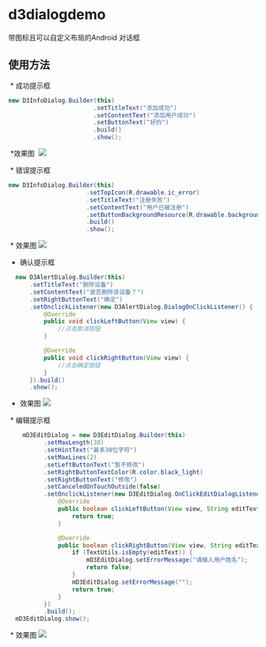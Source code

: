 # d3dialogdemo
带图标且可以自定义布局的Android 对话框
## 使用方法
  * 成功提示框
``` Java
new D3InfoDialog.Builder(this)
                        .setTitleText("添加成功")
                        .setContentText("添加用户成功")
                        .setButtonText("好的")
                        .build()
                        .show();
``` 
  *效果图
  ![](https://github.com/linbiaohfut/d3dialogdemo/blob/master/screenshots/Screenshot_2017-04-20-19-44-19-093_success.png)  

  * 错误提示框
  ``` Java
  new D3InfoDialog.Builder(this)
                        .setTopIcon(R.drawable.ic_error)
                        .setTitleText("注册失败")
                        .setContentText("用户已被注册")
                        .setButtonBackgroundResource(R.drawable.background_error_tip_text)
                        .build()
                        .show();
``` 
  * 效果图
  ![](https://github.com/linbiaohfut/d3dialogdemo/blob/master/screenshots/Screenshot_2017-04-20-20-01-03-799_error.png) 
  
  * 确认提示框
``` Java
  new D3AlertDialog.Builder(this)
      .setTitleText("删除设备")
      .setContentText("是否删除该设备？")
      .setRightButtonText("确定")
      .setOnclickListener(new D3AlertDialog.DialogOnClickListener() {
          @Override
          public void clickLeftButton(View view) {
              //点击取消按钮
          }

          @Override
          public void clickRightButton(View view) {
              //点击确定按钮
          }
      }).build()
      .show();
``` 
  * 效果图
  ![](https://github.com/linbiaohfut/d3dialogdemo/blob/master/screenshots/Screenshot_2017-04-20-19-44-26-156_ask.png) 
  
  * 编辑提示框
``` Java
    mD3EditDialog = new D3EditDialog.Builder(this)
          .setMaxLength(30)
          .setHintText("最多30位字符")
          .setMaxLines(2)
          .setLeftButtonText("暂不修改")
          .setRightButtonTextColor(R.color.black_light)
          .setRightButtonText("修改")
          .setCanceledOnTouchOutside(false)
          .setOnclickListener(new D3EditDialog.OnClickEditDialogListener() {
              @Override
              public boolean clickLeftButton(View view, String editText) {
                  return true;
              }

              @Override
              public boolean clickRightButton(View view, String editText) {
                  if (TextUtils.isEmpty(editText)) {
                      mD3EditDialog.setErrorMessage("请输入用户姓名");
                      return false;
                  }
                  mD3EditDialog.setErrorMessage("");
                  return true;
              }
          })
          .build();
  mD3EditDialog.show();
``` 
  * 效果图
  ![](https://github.com/linbiaohfut/d3dialogdemo/blob/master/screenshots/Screenshot_2017-04-20-19-45-18-290_edit.png)                
  
  
  
  
